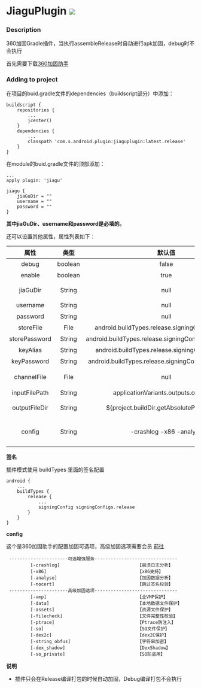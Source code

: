 # JiaguPlugin [![](https://img.shields.io/bintray/v/shuaijianwen/android/jiaguplugin.svg)](https://jcenter.bintray.com/com/s/android/plugin/jiaguplugin/)

### Description

360加固Gradle插件，当执行assembleRelease时自动进行apk加固，debug时不会执行

首先需要下载[360加固助手](http://jiagu.360.cn/#/global/download)

### Adding to project

在项目的buid.gradle文件的dependencies（buildscript部分）中添加：
```
buildscript {
    repositories {
        ...
        jcenter()
    }
    dependencies {
        ...
        classpath 'com.s.android.plugin:jiaguplugin:latest.release'
    }
}
```

在module的buid.gradle文件的顶部添加：

```
...
apply plugin: 'jiagu'

jiagu {
    jiaGuDir = ""
    username = ""
    password = ""
}
```
**其中jiaGuDir、username和password是必填的。**

还可以设置其他属性，属性列表如下：

|       属性        |	    类型    |                          默认值                           |                    说 明                    |
|:-----------------:|:-------------:|:---------------------------------------------------------:|:---------------------------:|
|    debug          |    boolean    |     false                                                 |    调试模式开关，会打印更多log        |
|    enable         |    boolean    |     true                                                  |    插件开关                   |
|    jiaGuDir       |    String     |     null                                                  |    360加固助手安装地址\jiagu 类似D:\360jiagubao_windows_64\jiagu         |
|    username       |    String     |     null                                                  |    360加固助手登录用户名                   |
|    password       |    String     |     null                                                  |    360加固助手登录密码                    |
|    storeFile      |    File       |     android.buildTypes.release.signingConfig.storeFile    |    签名文件（具体说明见下文“签名”）   |
|    storePassword  |    String     |     android.buildTypes.release.signingConfig.storePassword|    签名密码（具体说明见下文“签名”）   |
|    keyAlias       |    String     |     android.buildTypes.release.signingConfig.keyAlias     |    别名（具体说明见下文“签名”）   |
|    keyPassword    |    String     |     android.buildTypes.release.signingConfig.keyPassword  |    别名密码（具体说明见下文“签名”） |
|    channelFile    |    File       |     null                                                  |    多渠道打包设置，选择.txt文件，下载的jiagu包里有多渠道模板.txt  |
|    inputFilePath  |    String     |     applicationVariants.outputs.outputFile                |    打包的apk路径   |
|    outputFileDir  |    String     |     ${project.buildDir.getAbsolutePath()}\jiagu           |    加固后apk的输出路径，app\build\jiagu   |
|    config         |    String     |     -crashlog -x86 -analyse                               |    加固配置，默认选择崩溃日志服务、支持x86架构设备、选择数据分析服务   |

**签名**

插件模式使用 buildTypes 里面的签名配置
```
android {
    ...
    buildTypes {
        release {
            ...
            signingConfig signingConfigs.release
        }
    }
}
```

**config**

这个是360加固助手的配置加固可选项，高级加固选项需要会员 [前往](http://jiagu.360.cn/#/global/vip/packages)
```
 ----------------------可选增强服务-------------------------------
         [-crashlog]                             【崩溃日志分析】
         [-x86]                                  【x86支持】
         [-analyse]                              【加固数据分析】
         [-nocert]                               【跳过签名校验】
 ----------------------高级加固选项-------------------------------
         [-vmp]                                  【全VMP保护】
         [-data]                                 【本地数据文件保护】
         [-assets]                               【资源文件保护】
         [-filecheck]                            【文件完整性校验】
         [-ptrace]                               【Ptrace防注入】
         [-so]                                   【SO文件保护】
         [-dex2c]                                【dex2C保护】
         [-string_obfus]                         【字符串加密】
         [-dex_shadow]                           【DexShadow】
         [-so_private]                           【SO防盗用】
```

**说明**

- 插件只会在Release编译打包的时候自动加固，Debug编译打包不会执行


